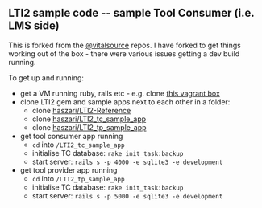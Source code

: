 ## LTI2 sample code -- sample Tool Consumer (i.e. LMS side)

This is forked from the [@vitalsource](https://github.com/vitalsource) repos. I have forked to get things working out of the box - there were various issues getting a dev build running.

To get up and running:
- get a VM running ruby, rails etc - e.g. clone [this vagrant box](https://github.com/haszari/LTI-vitalsource_rails_sample-vagrant)
- clone LTI2 gem and sample apps next to each other in a folder:
  - clone [haszari/LTI2-Reference](https://github.com/haszari/LTI2-Reference)
  - clone [haszari/LTI2_tc_sample_app](https://github.com/haszari/LTI2_tc_sample_app)
  - clone [haszari/LTI2_tp_sample_app](https://github.com/haszari/LTI2_tp_sample_app)
- get tool consumer app running
  - `cd` into `/LTI2_tc_sample_app` 
  - initialise TC database: `rake init_task:backup`
  - start server: `rails s -p 4000 -e sqlite3 -e development`
- get tool provider app running
  - `cd` into `/LTI2_tp_sample_app` 
  - initialise TC database: `rake init_task:backup`
  - start server: `rails s -p 5000 -e sqlite3 -e development`
